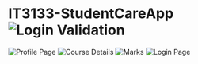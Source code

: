 # IT3133-StudentCareApp![Login Validation](https://github.com/user-attachments/assets/284da5f2-dd57-421a-99dc-c16d1bede314)
![Profile Page](https://github.com/user-attachments/assets/2d5adec8-f830-4063-82da-d611eff8182c)
![Course Details](https://github.com/user-attachments/assets/d5cabe5d-3ef6-4b90-b836-ee2d291767cd)
![Marks](https://github.com/user-attachments/assets/0749315a-41a4-4095-8cb5-fd7680ae59d2)
![Login Page](https://github.com/user-attachments/assets/d58511ae-1cd1-42a0-bab0-03e4e4163c0e)
